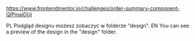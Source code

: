 https://www.frontendmentor.io/challenges/order-summary-component-QlPmajDUj


PL Podgląd designu możesz zobaczyć w folderze "design".
EN You can see a preview of the design in the "design" folder.
